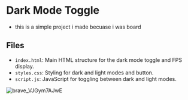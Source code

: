 # Dark Mode Toggle
  - this is a simple project i made becuase i was board

## Files
- `index.html`: Main HTML structure for the dark mode toggle and FPS display.
- `styles.css`: Styling for dark and light modes and button.
- `script.js`: JavaScript for toggling between dark and light modes.

![brave_VJGym7AJwE](https://github.com/user-attachments/assets/54b267c4-ce6d-4d5b-bf47-d90b204c696b)
